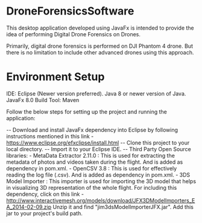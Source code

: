 # DroneForensicsSoftware

This desktop application developed using JavaFx is intended to provide the idea of performing Digital Drone Forensics on Drones. 

Primarily, digital drone forensics is performed on DJI Phantom 4 drone. But there is no limitation to include other advanced drones using this approach.

# Environment Setup

IDE: Eclipse (Newer version preferred).
Java 8 or newer version of Java.
JavaFx 8.0
Build Tool: Maven

Follow the below steps for setting up the project and running the application:

-- Download and install JavaFx dependency into Eclipse by following instructions mentioned in this link - https://www.eclipse.org/efxclipse/install.html
-- Clone this project to your local directory.
-- Import it to your Eclipse IDE.
-- Third Party Open Source libraries:
          - MetaData Extractor 2.11.0 : This is used for extracting the metadata of photos and videos taken during the flight. And is                                             added as dependency in pom.xml.
          - OpenCSV 3.8 : This is used for effectively reading the log file (.csv). And is added as dependency in pom.xml.
          - 3DS Model Importer : This importer is used for importing the 3D model that helps in visualizing 3D representation of the whole                                  flight. For including this dependency, click on this link - http://www.interactivemesh.org/models/download/JFX3DModelImporters_EA_2014-02-09.zip Unzip it and find "jim3dsModelImporterJFX.jar". Add this jar to your project's build path.
